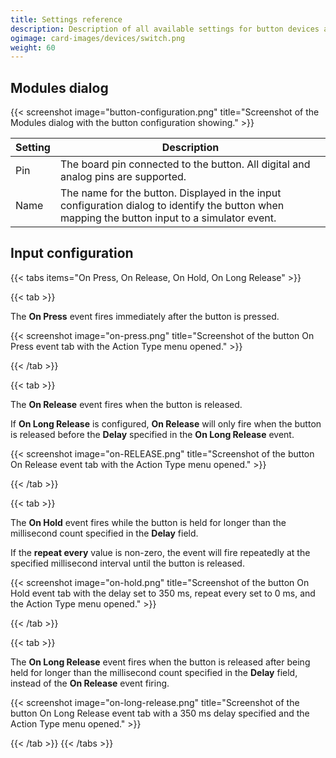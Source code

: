 ```yaml
---
title: Settings reference
description: Description of all available settings for button devices and input configurations using buttons.
ogimage: card-images/devices/switch.png
weight: 60
---
```


## Modules dialog

{{< screenshot image="button-configuration.png" title="Screenshot of the Modules dialog with the button configuration showing." >}}

| Setting | Description                                                                                                                                     |
| ------- | ----------------------------------------------------------------------------------------------------------------------------------------------- |
| Pin     | The board pin connected to the button. All digital and analog pins are supported.                                                               |
| Name    | The name for the button. Displayed in the input configuration dialog to identify the button when mapping the button input to a simulator event. |

## Input configuration

{{< tabs items="On Press, On Release, On Hold, On Long Release" >}}

{{< tab >}}

The **On Press** event fires immediately after the button is pressed.

{{< screenshot image="on-press.png" title="Screenshot of the button On Press event tab with the Action Type menu opened." >}}

{{< /tab >}}

{{< tab >}}

The **On Release** event fires when the button is released.

If **On Long Release** is configured, **On Release** will only fire when the button is released before the **Delay** specified in the **On Long Release** event.

{{< screenshot image="on-RELEASE.png" title="Screenshot of the button On Release event tab with the Action Type menu opened." >}}

{{< /tab >}}

{{< tab >}}

The **On Hold** event fires while the button is held for longer than the millisecond count specified in the **Delay** field.

If the **repeat every** value is non-zero, the event will fire repeatedly at the specified millisecond interval until the button is released.

{{< screenshot image="on-hold.png" title="Screenshot of the button On Hold event tab with the delay set to 350 ms, repeat every set to 0 ms, and the Action Type menu opened." >}}

{{< /tab >}}

{{< tab >}}

The **On Long Release** event fires when the button is released after being held for longer than the millisecond count specified in the **Delay** field, instead of the **On Release** event firing.

{{< screenshot image="on-long-release.png" title="Screenshot of the button On Long Release event tab with a 350 ms delay specified and the Action Type menu opened." >}}

{{< /tab >}}
{{< /tabs >}}
